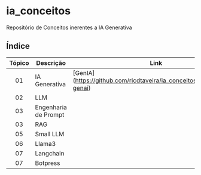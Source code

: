 # ia_conceitos
Repositório de Conceitos inerentes a IA Generativa

## Índice

| Tópico | Descrição                | Link                                  |
|:------:|--------------------------|---------------------------------------|
| 01     | IA Generativa            | [GenIA] (https://github.com/ricdtaveira/ia_conceitos/tree/main/01-genai)|
| 02     | LLM                      |                                       |
| 03     | Engenharia de Prompt     |                                       |
| 03     | RAG                      |                                       |
| 05     | Small LLM                |                                       |
| 06     | Llama3                   |                                       |
| 07     | Langchain                |                                       |
| 07     | Botpress                 |                                       |

